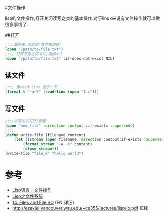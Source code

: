 #文件操作

lisp的文件操作,打开关闭读写之类的基本操作.对于linux来说有文件操作就可以做很多事情了.

##打开
```cl
;;;;最简单,其返回"文件描述符"
(open "/path/to/file.txt")
;;;; 打开不存在的文件,返回nil
(open "/path/to/file.txt" :if-does-not-exist NIL)
```
## 读文件
```cl
;;;; 用read-line 显示一下
(format t "~a~%" (read-line (open "1.c")))
```
## 写文件
```cl
;;;;以写方式打开/新建
(open "new_file" :direction :output :if-exists :supersede)
;;;;
(defun write-file (filename content)
    (let ((stream (open filename :direction :output:if-exists :supersede)))
        (format stream "~A ~%" content)
        (close stream)))
(write-file "file_w" "hello world")
```

# 参考

* [Lisp语言：文件操作](http://blog.csdn.net/keyboardota/article/details/8307317)
* [Lisp之文件系统](http://blog.chinaunix.net/uid-24774106-id-3483262.html)
* [14. Files and File I/O](http://www.gigamonkeys.com/book/files-and-file-io.html) (EN,详细)
* http://ezekiel.vancouver.wsu.edu/~cs355/lectures/lisp/io.pdf (EN)
